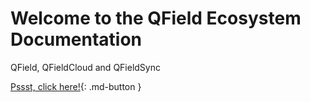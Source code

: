 # Welcome to the QField Ecosystem Documentation

QField, QFieldCloud and QFieldSync

[Pssst, click here!](/rick){: .md-button }
